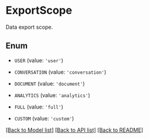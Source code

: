 # ExportScope

Data export scope.

## Enum

* `USER` (value: `'user'`)

* `CONVERSATION` (value: `'conversation'`)

* `DOCUMENT` (value: `'document'`)

* `ANALYTICS` (value: `'analytics'`)

* `FULL` (value: `'full'`)

* `CUSTOM` (value: `'custom'`)

[[Back to Model list]](../README.md#documentation-for-models) [[Back to API list]](../README.md#documentation-for-api-endpoints) [[Back to README]](../README.md)


